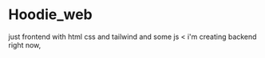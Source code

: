 # Hoodie_web
just frontend with html css and tailwind and some js &lt; i'm creating backend right now,
